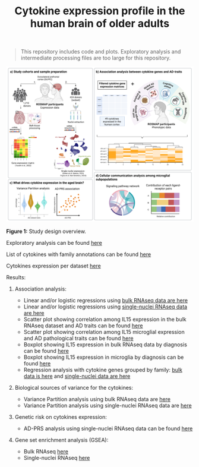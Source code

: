 <h1 align="center"> Cytokine expression profile in the human brain of older adults </h1><br>

> This repository includes code and plots. Exploratory analysis and intermediate processing files are too large for this repository.

<p align="center">
 <img src="https://github.com/rushalz/Cytokines_public_release/blob/main/Fig1_Graph_abstract_Cytokines_2025.png">
</p>

**Figure 1:** Study design overview.

Exploratory analysis can be found [here](https://rushalz.github.io/Cytokines_public_release/exploratory_analysis/exploratory_plots_bulk.html)

List of cytokines with family annotations can be found [here](https://rushalz.github.io/Cytokines_public_release/cytokines_families.html)

Cytokines expression per dataset [here](https://rushalz.github.io/Cytokines_public_release/upset_plot_expr_genes.html)

Results:

1. Association analysis:
	
	- Linear and/or logistic regressions using [bulk RNAseq data are here](https://rushalz.github.io/Cytokines_public_release/association_analysis/signif_heatmap_correl_bulkRNA.html)
	- Linear and/or logistic regressions using [single-nuclei RNAseq data are here](https://rushalz.github.io/Cytokines_public_release/association_analysis/signif_heatmap_correl_snRNA.html)
	- Scatter plot showing correlation among IL15 expression in the bulk RNAseq dataset and AD traits can be found [here](https://rushalz.github.io/Cytokines_public_release/association_analysis/scatter_plots_IL15_bulk.html)
	- Scatter plot showing correlation among IL15 microglial expression and AD pathological traits can be found [here](https://rushalz.github.io/Cytokines_public_release/association_analysis/scatter_plot_IL15_mic.html)
	- Boxplot showing IL15 expression in bulk RNAseq data by diagnosis can be found [here](https://rushalz.github.io/Cytokines_public_release/association_analysis/boxplot_IL15_bulk.html)
	- Boxplot showing IL15 expression in microglia by diagnosis can be found [here](https://rushalz.github.io/Cytokines_public_release/association_analysis/boxplot_IL15_mic.html)
	- Regression analysis with cytokine genes grouped by family: [bulk data is here](https://rushalz.github.io/Cytokines_public_release/association_analysis/family_bulk_LR_by_pheno.html) and [single-nuclei data are here](https://rushalz.github.io/Cytokines_public_release/association_analysis/family_sn_LR_by_pheno.html)
	
2. Biological sources of variance for the cytokines:

	- Variance Partition analysis using bulk RNAseq data are [here](https://rushalz.github.io/Cytokines_public_release/biological_drivers/vp_cytokines_bulk.html)
	- Variance Partition analysis using single-nuclei RNAseq data are [here](https://rushalz.github.io/Cytokines_public_release/biological_drivers/vp_cytokines_sn.html)
	
3. Genetic risk on cytokines expression:

	- AD-PRS analysis using single-nuclei RNAseq data can be found [here](https://rushalz.github.io/Cytokines_public_release/prs_analysis/prs_sn_association.html)
	
4. Gene set enrichment analysis (GSEA):

	- Bulk RNAseq [here](https://rushalz.github.io/Cytokines_public_release/gsea/gsea_bulk_RNAseq.html)
	- Single-nuclei RNAseq [here](https://rushalz.github.io/Cytokines_public_release/gsea/gsea_sn_RNAseq.html)